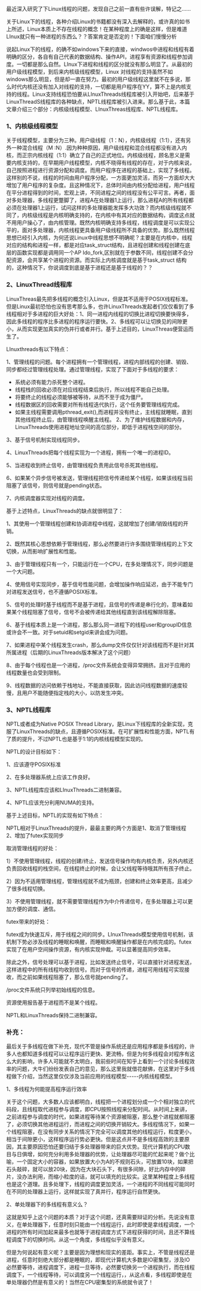 最近深入研究了下Linux线程的问题，发现自己之前一直有些许误解，特记之……

关于Linux下的线程，各种介绍Linux的书籍都没有深入去解释的，或许真的如书上所述，Linux本质上不存在线程的概念！在某种程度上的确是这样，但是难道LInux就只有一种进程的东西么？？答案肯定是否定的！下面咱们慢慢分析

说起Linux下的线程，的确不如windows下来的直接，windwos中进程和线程有着明确的区分，各自有自己代表的数据结构、操作API，进程享有资源和线程参加调度。一切都是那么自然。LInux下进程和线程的区分就没有那么明显了。从最初的用户级线程模型，到后来内核级线程模型，Linux 对线程的支持虽然不如windows那么明显，但是却一直在努力。最初的用户级线程这里就不在多说，那么时代内核还没有加入对线程的支持，一切都是用户程序在YY，算不上是内核支持的线程。Linux支持线程恐怕要从LInuxThreads线程库被引入开始吧，后来基于LinuxThreadS线程库的各种缺点，NPTL线程库被引入进来。那么基于此，本篇文章介绍三个部分：内核级线程模型、LInuxThreas线程库、NPTL线程库。

### 1、内核级线程模型

关于线程模型，主要分为三种。用户级线程（1：N），内核级线程（1:1），还有另外一种混合线程（M :N）.因为种种原因，用户级线程和混合线程都没有进入内核，而正宗内核线程（1:1）确立了自己的正式地位。内核级线程，顾名思义是需要内核支持的，在早期用户线程模型，内核不晓得有线程的存在，对于内核来说，自己按照进程进行资源分配和调度。而用户程序在进程的基础上，实现了多线程。这样别的不说，线程的时间由用户程序分配，一方面更加灵活，而另一方面却大大增加了用户程序的复杂度。且这种情况下，总体时间由内核分配给进程，用户线程在平分进程得到的时间，宏观上讲，不同进程之间的线程没有公平可言。再者，面对多处理器，多线程更蹩脚了，进程A在处理器1上运行，那么进程A的所有线程都必须在处理器1上运行，试问这样的多处理器能发挥多大功效？而内核级线程就不同了，内核级线程是内核明确支持的，在内核中有其对应的数据结构，调度这点就不用用户操心了，由内核管理。既然内核明确支持多线程，线程调度是可以实现公平的，面对多处理器，内核线程更具备用户级线程所不具备的优势。那么既然线程思想已经引入内核，为何还说Linux中线程思想不明确呢？主要是在内核中，线程对应的结构和进程一样，都是对应task_struct结构，且进程创建和线程创建在底层的函数实现都是调用同一个AP Ido_fork,区别就在于参数不同，线程创建不会分配资源，会共享某个进程的资源。而实际上内核调度就是基于task_struct 结构的，这种情况下，你说调度到底是基于进程还是基于线程的？？

### 2、LinuxThread线程库

 LinuxThreas最先把多线程的概念引入Linux，但是其不适用于POSIX线程标准。但是Linux最初恐怕也没有思考那么多，也许LinuxThreads发起者们仅仅看到了多线程相对于多进程的巨大好处：1、同一进程内线程的切换比进程切换要快得多，因此多线程的程序比多进程的程序运行要快。2、多线程可以让切换见的间隙更小，从而实现更加真实的伪并行或者并行。基于上述目的，LinuxThreas便营运而生了。

LInuxthreads有以下特点：

1、管理线程的问题。每个进程拥有一个管理线程，进程内部线程的创建、销毁、同步都经过管理线程处理。通过管理线程，实现了下面对于多线程的要求：

* 系统必须有能力杀死整个进程。
* 线程栈的回收必须在对应线程结束后执行，所以线程不能自己处理。
* 将要终止的线程必须能够被等待，从而不至于成为僵尸。
* 线程数据区的回收需要对所有线程迭代执行，这个任务要管理线程完成。
* 如果主线程需要调用pthread_exit(),而进程并没有终止，主线程就睡眠，直到其他线程终止后，由管理线程唤醒主线程。
2、为了维护线程数据和内存，LinuxThreads使用进程地址空间的高位部分，即低于进程栈空间的部分。

3、基于信号机制实现线程同步。

4、LinuxThreads把每个线程实现为一个进程，拥有一个唯一的进程ID。

5、当进程收到终止信号，由管理线程负责用此信号杀死其他线程。

6、如果某个异步信号被发送，管理线程把信号传递给某个线程，如果该线程当前阻塞了该信号，则信号就是pending状态。

7、内核调度器实现对线程的调度。

 基于上述特点，LinuxThreads的缺点就很明显了：

1、其使用一个管理线程创建和协调进程中线程，这就增加了创建/销毁线程的开销。

2、既然其核心思想依赖于管理线程，那么必然要进行许多围绕管理线程的上下文切换，从而影响扩展性和性能。

3、由于管理线程只有一个，只能运行在一个CPU，在多处理情况下，同步问题是一个大问题。

4、使用信号实现同步，基于信号性能问题，会增加操作响应延迟，由于不能专门对进程发送信号，也不遵循POSIX标准。

5、信号的处理时基于线程而不是基于进程，且信号的传递是串行化的，意味着如果某个线程阻塞了信号，信号不会被传递给其他线程直到该线程解除阻塞。

6、基于线程本质上是一个进程，那么那么同一进程下的线程user和groupID信息或许会不一致。对于setuid和setgid来讲会成为问题。

7、如果进程中某个线程发生crash，那么dump文件仅仅针对该线程而不是针对其所属进程（后期的LinuxThreads版本解决了这个问题）

8、由于每个线程也是一个进程，/proc文件系统会变得异常拥挤。且对于应用的线程数量也会受到限制。

9、线程数据的访问依赖于栈地址，不能直接获取，因此访问线程数据的速度较慢，且用户不能随便指定栈的大小，以防发生冲突。

 

### 3、NPTL线程库

NPTL或者成为Native POSIX Thread Library，是Linux下线程库的全新实现，克服了LinuxThreads的缺点，且遵循POSIX标准。在可扩展性和性能方面，NPTL有了质的提升，不过NPTL也是基于1:1的内核线程模型实现的。

NPTL的设计目标如下：

1、应该遵守POSIX标准

2、在多处理器系统上应该工作良好。

3、NPTL线程库应该和LInuxThreads二进制兼容。

4、NPTL应该充分利用NUMA的支持。

基于上述目标，NPTL的实现有如下特点：

 NPTL相对于LinuxThreads的提升，最最主要的两个方面是1、取消了管理线程 2、增加了futex实现同步

取消管理线程的好处：

1）不使用管理线程，线程的创建/终止，发送信号操作均有内核负责，另外内核还负责回收线程的栈空间，在线程终止的时候，会让父线程等待哦其所有孩子终止。

2）因为不适用管理线程，管理线程就不成为瓶颈，创建和终止效率更高，且减少了很多线程切换。

3）不使用管理线程，就不需要管理线程作为中介传递信号，在多处理器上可以更加方便的调度、通信。

futex带来的好处：

futex成为快速互斥，用于线程之间的同步。LInuxThreads模型使用信号机制，该机制下势必涉及线程的睡眠和唤醒，而睡眠和唤醒操作都是在内核完成的。futex实现了在用户空间操作资源，有内核实现仲裁。可以显著提高同步效率。

除此之外，信号处理可以基于进程，比如发送终止信号，可以直接针对进程发送，这样进程中的所有线程均收到信号。而对于信号的传递，进程可用线程可实现接收，而之前如果线程阻塞了，那么信号就pending了。

/proc文件系统只列举初始线程的信息。

资源使用报告基于进程而不是某个线程。

NPTL和LinuxThreads保持二进制兼容。

### 补充：

最后关于多线程在做下补充，现代不管是操作系统还是应用程序都是多线程的，许多人也都知道多线程可以让程序运行更快、更流畅，但是为何多线程会对程序有这么大的影响，许多人可能就不太明白，我前些时间在知乎上看到一个讨论多线程效率的问题，大牛们纷纷发表自己的意见，那么这里我就借花献佛，在这里对于多线程做下介绍，当然这里仅仅涉及当前应用的线程模型-----内核线程模型。

1、多线程为何能提高程序运行效率

关于这个问题，大多数人应该都明白，线程把一个进程划分成一个个相对独立的代码段，且线程取代进程参与调度，即CPU按照线程来分配时间。从时间上来讲，之前进程参与调度的时代，如果进程等待某个资源被阻塞，那么整个进程就都阻塞了，必须切换其他进程运行，而进程之间的切换开销较大。多线程情况下，如果一个线程阻塞，在没有同步关系的情况下完全可以调度其他的线程运行，粒度更小，相当于间隙更小，这样程序运行势必更快。但是这点并不是多线程高效的主要原因，其主要原因恐怕还要归结于多处理器带来的巨大优势。现代计算机的CPU数目与日俱增，如何充分利用多处理器的优势，让处理器尽可能的忙起来呢？做个比喻，一个固定大小的容器，如果放置大小为A的不规则石头，可放置10块，如果把石头敲碎，就可以放20块，因为在大块石头下，有很多间隙，好比内存中的碎片，没办法利用，而缩小粒度的话，就可以填充的比较实。这里某种程度上多线程也是这个道理。且多处理下，线程的调度更加灵活，一个进程的不同线程可能同时在不同的处理器上运行，这样就实现了真并行，程序运行自然更快。

2、单处理器下的多线程有意义么？

这就是知乎上这个问题的本质？对于这个问题，还真需要辩证的分析。先说没有意义，在单处理器下，任意时刻只能由一个线程运行，此时即使是拿线程调度，一个进程的所有时间加起来最多也就等于进程调度方式下进程获得的时间，且还不算线程调度下的切换时间。从这一个角度，多线程似乎没有意义。

但是为何说起有意义呢？主要是因为理想和现实的差距。事实上，不管是线程还是进程，任意时刻绝大部分都是睡眠的，即现代计算机大多数是IO密集型，涉及IO必然要等待，进程调度下，进程一旦等待，必然要切换另一个进程执行，而在线程调度下，一个线程等待，可以调度另一个线程运行，，从这点看，多线程即使是在单处理器仍然是有意义的！当然在CPU密集型的系统就令说了！
